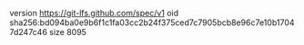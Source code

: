 version https://git-lfs.github.com/spec/v1
oid sha256:bd094ba0e9b6f1c1fa03cc2b24f375ced7c7905bcb8e96c7e10b17047d247c46
size 8095
